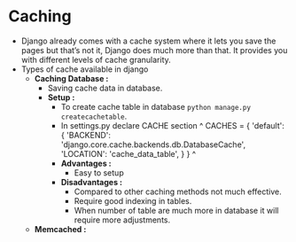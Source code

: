 # Caching
-  Django already comes with a cache system where it lets you save the pages but that’s not it, Django does much more than that. It provides you with different levels of cache granularity.
-  Types of cache available in django
   -  **Caching Database :**
      -  Saving cache data in database.
      -  **Setup :**
         -  To create cache table in database `python manage.py createcachetable`.
         -  In settings.py declare CACHE section
^
    CACHES = {
        'default': {
            'BACKEND': 'django.core.cache.backends.db.DatabaseCache',
            'LOCATION': 'cache_data_table',
        }
    }
^
         -  **Advantages :**
            -  Easy to setup
         -  **Disadvantages :**
            -  Compared to other caching methods not much effective.
            -  Require good indexing in tables.
            -  When number of table are much more in database it will require more adjustments.
   -  **Memcached :**
